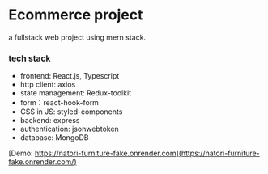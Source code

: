 # Ecommerce project
a fullstack web project using mern stack.
### tech stack

- frontend: React.js, Typescript
- http client: axios
- state management: Redux-toolkit
- form：react-hook-form
- CSS in JS: styled-components
- backend: express
- authentication: jsonwebtoken
- database: MongoDB

[Demo: https://natori-furniture-fake.onrender.com](https://natori-furniture-fake.onrender.com/)
